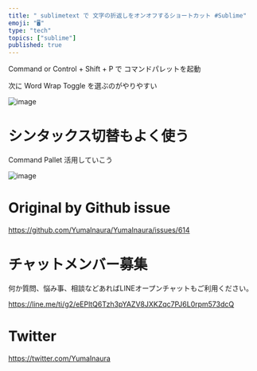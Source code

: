 ```yaml
---
title: " sublimetext で 文字の折返しをオンオフするショートカット #Sublime"
emoji: "🖥"
type: "tech"
topics: ["sublime"]
published: true
---
```


Command or Control + Shift + P で コマンドパレットを起動

次に Word Wrap Toggle を選ぶのがやりやすい

![image](https://user-images.githubusercontent.com/13635059/52930456-d21b8380-338b-11e9-9232-73220b0ee57d.png)

# シンタックス切替もよく使う

Command Pallet 活用していこう

![image](https://user-images.githubusercontent.com/13635059/52930487-faa37d80-338b-11e9-976e-f307c7b947b6.png)


# Original by Github issue

https://github.com/YumaInaura/YumaInaura/issues/614








<!-- Update From Qiita API -->

# チャットメンバー募集


何か質問、悩み事、相談などあればLINEオープンチャットもご利用ください。

https://line.me/ti/g2/eEPltQ6Tzh3pYAZV8JXKZqc7PJ6L0rpm573dcQ





# Twitter


https://twitter.com/YumaInaura


<!-- Update From Qiita API -->


